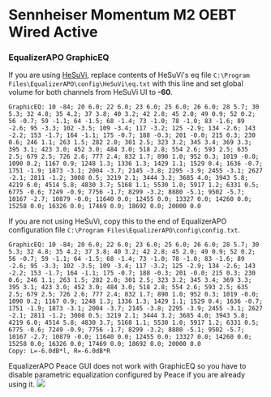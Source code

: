 # Sennheiser Momentum M2 OEBT Wired Active
### EqualizerAPO GraphicEQ
If you are using [HeSuVi](https://sourceforge.net/projects/hesuvi/), replace contents of HeSuVi's eq file `C:\Program Files\EqualizerAPO\config\HeSuVi\eq.txt` with this line and set global volume for both channels from HeSuVi UI to **-60**.
```
GraphicEQ: 10 -84; 20 6.0; 22 6.0; 23 6.0; 25 6.0; 26 6.0; 28 5.7; 30 5.3; 32 4.8; 35 4.2; 37 3.8; 40 3.2; 42 2.8; 45 2.0; 49 0.9; 52 0.2; 56 -0.7; 59 -1.1; 64 -1.5; 68 -1.4; 73 -1.0; 78 -1.0; 83 -1.6; 89 -2.6; 95 -3.3; 102 -3.5; 109 -3.4; 117 -3.2; 125 -2.9; 134 -2.6; 143 -2.2; 153 -1.7; 164 -1.1; 175 -0.7; 188 -0.3; 201 -0.0; 215 0.3; 230 0.6; 246 1.1; 263 1.5; 282 2.0; 301 2.5; 323 3.2; 345 3.4; 369 3.3; 395 3.1; 423 3.0; 452 3.0; 484 3.0; 518 2.8; 554 2.6; 593 2.5; 635 2.5; 679 2.5; 726 2.6; 777 2.4; 832 1.7; 890 1.0; 952 0.3; 1019 -0.0; 1090 0.2; 1167 0.9; 1248 1.3; 1336 1.3; 1429 1.1; 1529 0.4; 1636 -0.7; 1751 -1.9; 1873 -3.1; 2004 -3.7; 2145 -3.8; 2295 -3.9; 2455 -3.1; 2627 -2.1; 2811 -1.2; 3008 0.5; 3219 2.1; 3444 3.2; 3685 4.0; 3943 5.8; 4219 6.0; 4514 5.8; 4830 3.7; 5168 1.1; 5530 1.0; 5917 1.2; 6331 0.5; 6775 -0.6; 7249 -0.9; 7756 -1.7; 8299 -3.2; 8880 -5.1; 9502 -5.7; 10167 -2.7; 10879 -0.0; 11640 0.0; 12455 0.0; 13327 0.0; 14260 0.0; 15258 0.0; 16326 0.0; 17469 0.0; 18692 0.0; 20000 0.0
```
If you are not using HeSuVi, copy this to the end of EqualizerAPO configuration file `C:\Program Files\EqualizerAPO\config\config.txt`.
```
GraphicEQ: 10 -84; 20 6.0; 22 6.0; 23 6.0; 25 6.0; 26 6.0; 28 5.7; 30 5.3; 32 4.8; 35 4.2; 37 3.8; 40 3.2; 42 2.8; 45 2.0; 49 0.9; 52 0.2; 56 -0.7; 59 -1.1; 64 -1.5; 68 -1.4; 73 -1.0; 78 -1.0; 83 -1.6; 89 -2.6; 95 -3.3; 102 -3.5; 109 -3.4; 117 -3.2; 125 -2.9; 134 -2.6; 143 -2.2; 153 -1.7; 164 -1.1; 175 -0.7; 188 -0.3; 201 -0.0; 215 0.3; 230 0.6; 246 1.1; 263 1.5; 282 2.0; 301 2.5; 323 3.2; 345 3.4; 369 3.3; 395 3.1; 423 3.0; 452 3.0; 484 3.0; 518 2.8; 554 2.6; 593 2.5; 635 2.5; 679 2.5; 726 2.6; 777 2.4; 832 1.7; 890 1.0; 952 0.3; 1019 -0.0; 1090 0.2; 1167 0.9; 1248 1.3; 1336 1.3; 1429 1.1; 1529 0.4; 1636 -0.7; 1751 -1.9; 1873 -3.1; 2004 -3.7; 2145 -3.8; 2295 -3.9; 2455 -3.1; 2627 -2.1; 2811 -1.2; 3008 0.5; 3219 2.1; 3444 3.2; 3685 4.0; 3943 5.8; 4219 6.0; 4514 5.8; 4830 3.7; 5168 1.1; 5530 1.0; 5917 1.2; 6331 0.5; 6775 -0.6; 7249 -0.9; 7756 -1.7; 8299 -3.2; 8880 -5.1; 9502 -5.7; 10167 -2.7; 10879 -0.0; 11640 0.0; 12455 0.0; 13327 0.0; 14260 0.0; 15258 0.0; 16326 0.0; 17469 0.0; 18692 0.0; 20000 0.0
Copy: L=-6.0dB*l, R=-6.0dB*R
```
EqualizerAPO Peace GUI does not work with GraphicEQ so you have to disable parametric equalization configured by Peace if you are already using it.
![](https://raw.githubusercontent.com/jaakkopasanen/AutoEq/master/results/Sonoma%20Model%20One/innerfidelity/onear/Sennheiser%20Momentum%20M2%20OEBT%20Wired%20Active/Sennheiser%20Momentum%20M2%20OEBT%20Wired%20Active.png)
